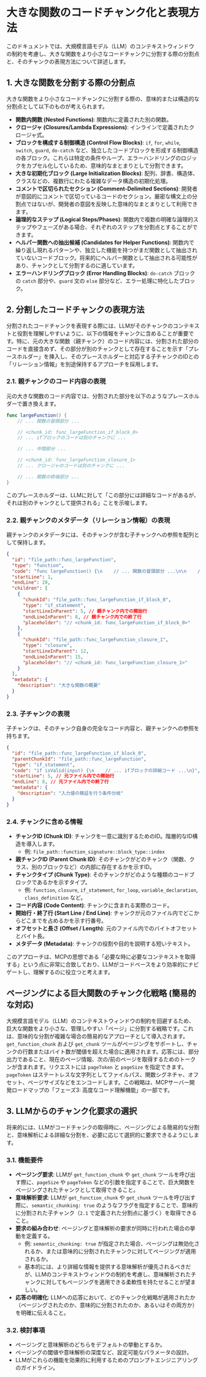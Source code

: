 # 大きな関数のコードチャンク化と表現方法

このドキュメントでは、大規模言語モデル（LLM）のコンテキストウィンドウの制約を考慮し、大きな関数をより小さなコードチャンクに分割する際の分割点と、そのチャンクの表現方法について詳述します。

## 1. 大きな関数を分割する際の分割点

大きな関数をより小さなコードチャンクに分割する際の、意味的または構造的な分割点として以下のものが考えられます。

- **関数内関数 (Nested Functions)**: 関数内に定義された別の関数。
- **クロージャ (Closures/Lambda Expressions)**: インラインで定義されたクロージャ式。
- **ブロックを構成する制御構造 (Control Flow Blocks)**: `if`, `for`, `while`, `switch`, `guard`, `do-catch` など、独立したコードブロックを形成する制御構造の各ブロック。これらは特定の条件やループ、エラーハンドリングのロジックをカプセル化しているため、意味的なまとまりとして分割できます。
- **大きな初期化ブロック (Large Initialization Blocks)**: 配列、辞書、構造体、クラスなどの、複数行にわたる複雑なデータ構造の初期化処理。
- **コメントで区切られたセクション (Comment-Delimited Sections)**: 開発者が意図的にコメントで区切っているコードのセクション。厳密な構文上の分割点ではないが、開発者の意図を反映した意味的なまとまりとして利用できます。
- **論理的なステップ (Logical Steps/Phases)**: 関数内で複数の明確な論理的ステップやフェーズがある場合、それぞれのステップを分割点とすることができます。
- **ヘルパー関数への抽出候補 (Candidates for Helper Functions)**: 関数内で繰り返し現れるパターンや、独立した機能を持つがまだ関数として抽出されていないコードブロック。将来的にヘルパー関数として抽出される可能性があり、チャンクとして分割するのに適しています。
- **エラーハンドリングブロック (Error Handling Blocks)**: `do-catch` ブロックの `catch` 部分や、`guard` 文の `else` 部分など、エラー処理に特化したブロック。

## 2. 分割したコードチャンクの表現方法

分割されたコードチャンクを表現する際には、LLMがそのチャンクのコンテキストと役割を理解しやすいように、以下の情報をチャンクに含めることが重要です。特に、元の大きな関数（親チャンク）のコード内容には、分割された部分のコードを直接含めず、その部分が別のチャンクとして存在することを示す「プレースホルダー」を挿入し、そのプレースホルダーと対応する子チャンクのIDとの「リレーション情報」を別途保持するアプローチを採用します。

### 2.1. 親チャンクのコード内容の表現

元の大きな関数のコード内容では、分割された部分を以下のようなプレースホルダーで置き換えます。

```swift
func largeFunction() {
    // ... 関数の冒頭部分 ...

    // <chunk_id: func_largeFunction_if_block_0>
    // ... ifブロックのコードは別のチャンクに ...

    // ... 中間部分 ...

    // <chunk_id: func_largeFunction_closure_1>
    // ... クロージャのコードは別のチャンクに ...

    // ... 関数の終端部分 ...
}
```

このプレースホルダーは、LLMに対して「この部分には詳細なコードがあるが、それは別のチャンクとして提供される」ことを示唆します。

### 2.2. 親チャンクのメタデータ（リレーション情報）の表現

親チャンクのメタデータには、そのチャンクが含む子チャンクへの参照を配列として保持します。

```json
{
  "id": "file_path::func_largeFunction",
  "type": "function",
  "code": "func largeFunction() {\n    // ... 関数の冒頭部分 ...\n\n    // <chunk_id: func_largeFunction_if_block_0>\n\n    // ... 中間部分 ...\n\n    // <chunk_id: func_largeFunction_closure_1>\n\n    // ... 関数の終端部分 ...\n}",
  "startLine": 1,
  "endLine": 20,
  "children": [
    {
      "chunkId": "file_path::func_largeFunction_if_block_0",
      "type": "if_statement",
      "startLineInParent": 5, // 親チャンク内での開始行
      "endLineInParent": 8, // 親チャンク内での終了行
      "placeholder": "// <chunk_id: func_largeFunction_if_block_0>"
    },
    {
      "chunkId": "file_path::func_largeFunction_closure_1",
      "type": "closure",
      "startLineInParent": 12,
      "endLineInParent": 15,
      "placeholder": "// <chunk_id: func_largeFunction_closure_1>"
    }
  ],
  "metadata": {
    "description": "大きな関数の概要"
  }
}
```

### 2.3. 子チャンクの表現

子チャンクは、そのチャンク自身の完全なコード内容と、親チャンクへの参照を持ちます。

```json
{
  "id": "file_path::func_largeFunction_if_block_0",
  "parentChunkId": "file_path::func_largeFunction",
  "type": "if_statement",
  "code": "if isValid(input) {\n    // ... ifブロックの詳細コード ...\n}",
  "startLine": 5, // 元ファイル内での開始行
  "endLine": 8, // 元ファイル内での終了行
  "metadata": {
    "description": "入力値の検証を行う条件分岐"
  }
}
```

### 2.4. チャンクに含める情報

- **チャンクID (Chunk ID)**: チャンクを一意に識別するためのID。階層的なID構造を導入します。
  - 例: `file_path::function_signature::block_type::index`
- **親チャンクID (Parent Chunk ID)**: そのチャンクがどのチャンク（関数、クラス、別のブロックなど）の内部に存在するかを示すID。
- **チャンクタイプ (Chunk Type)**: そのチャンクがどのような種類のコードブロックであるかを示すタイプ。
  - 例: `function`, `closure`, `if_statement`, `for_loop`, `variable_declaration`, `class_definition` など。
- **コード内容 (Code Content)**: チャンクに含まれる実際のコード。
- **開始行・終了行 (Start Line / End Line)**: チャンクが元のファイル内でどこからどこまでを占めるかを示す行番号。
- **オフセットと長さ (Offset / Length)**: 元のファイル内でのバイトオフセットとバイト長。
- **メタデータ (Metadata)**: チャンクの役割や目的を説明する短いテキスト。

このアプローチは、MCPの思想である「必要な時に必要なコンテキストを取得する」という点に非常に合致しており、LLMがコードベースをより効率的にナビゲートし、理解するのに役立つと考えます。

## ページングによる巨大関数のチャンク化戦略 (簡易的な対応)

大規模言語モデル（LLM）のコンテキストウィンドウの制約を回避するため、巨大な関数をより小さな、管理しやすい「ページ」に分割する戦略です。これは、意味的な分割が複雑な場合の簡易的なアプローチとして導入されます。`get_function_chunk` および `get_chunk` ツールがページングをサポートし、チャンクの行数またはバイト数が閾値を超えた場合に適用されます。応答には、部分出力であること、現在のページ情報、次の/前のページを取得するためのトークンが含まれます。リクエストには `pageToken` と `pageSize` を指定できます。`pageToken` はステートレスな文字列としてファイルパス、関数シグネチャ、オフセット、ページサイズなどをエンコードします。この戦略は、MCPサーバー開発ロードマップの「フェーズ3: 高度なコード理解機能」の一部です。

## 3. LLMからのチャンク化要求の選択

将来的には、LLMがコードチャンクの取得時に、ページングによる簡易的な分割と、意味解析による詳細な分割を、必要に応じて選択的に要求できるようにします。

### 3.1. 機能要件

- **ページング要求**: LLMが `get_function_chunk` や `get_chunk` ツールを呼び出す際に、`pageSize` や `pageToken` などの引数を指定することで、巨大関数をページングされたチャンクとして取得できること。
- **意味解析要求**: LLMが `get_function_chunk` や `get_chunk` ツールを呼び出す際に、`semantic_chunking: true` のようなフラグを指定することで、意味的に分割された子チャンク（`2.1` で定義された分割点に基づく）を取得できること。
- **要求の組み合わせ**: ページングと意味解析の要求が同時に行われた場合の挙動を定義する。
  - 例: `semantic_chunking: true` が指定された場合、ページングは無効化されるか、または意味的に分割されたチャンクに対してページングが適用されるか。
  - 基本的には、より詳細な情報を提供する意味解析が優先されるべきだが、LLMのコンテキストウィンドウの制約を考慮し、意味解析されたチャンクに対してもページングを適用できる柔軟性を持たせることが望ましい。
- **応答の明確化**: LLMへの応答において、どのチャンク化戦略が適用されたか（ページングされたのか、意味的に分割されたのか、あるいはその両方か）を明確に伝えること。

### 3.2. 検討事項

- ページングと意味解析のどちらをデフォルトの挙動とするか。
- ページングの閾値や意味解析の深度など、設定可能なパラメータの設計。
- LLMがこれらの機能を効果的に利用するためのプロンプトエンジニアリングのガイドライン。